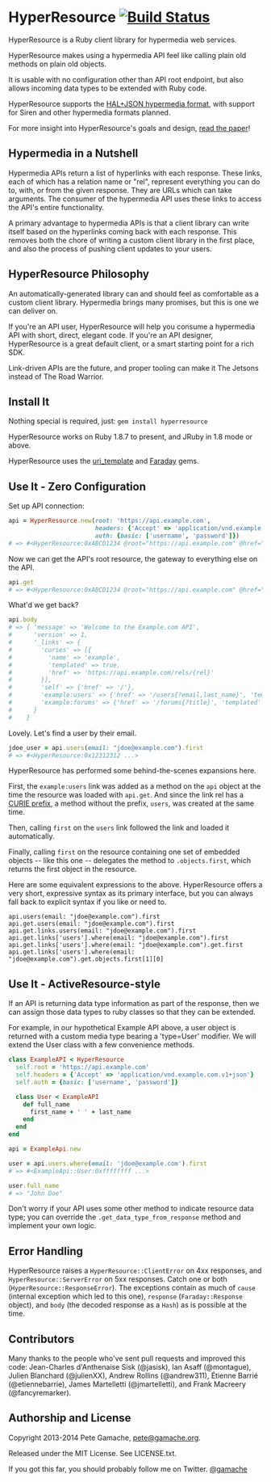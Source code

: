 # HyperResource [![Build Status](https://travis-ci.org/gamache/hyperresource.png?branch=master)](https://travis-ci.org/gamache/hyperresource)

HyperResource is a Ruby client library for hypermedia web services.

HyperResource makes using a hypermedia API feel like calling plain old
methods on plain old objects.

It is usable with no configuration other than API root endpoint, but
also allows incoming data types to be extended with Ruby code.

HyperResource supports the 
[HAL+JSON hypermedia format](http://stateless.co/hal_specification.html),
with support for Siren and other hypermedia formats planned.

For more insight into HyperResource's goals and design,
[read the paper](http://petegamache.com/wsrest2014-gamache.pdf)!

## Hypermedia in a Nutshell

Hypermedia APIs return a list of hyperlinks with each response.  These
links, each of which has a relation name or "rel", represent everything
you can do to, with, or from the given response.  They are URLs which
can take arguments.  The consumer of the hypermedia API uses these
links to access the API's entire functionality.

A primary advantage to hypermedia APIs is that a client library can
write itself based on the hyperlinks coming back with each response.
This removes both the chore of writing a custom client library in the
first place, and also the process of pushing client updates to your
users.

## HyperResource Philosophy

An automatically-generated library can and should feel as comfortable as a
custom client library.  Hypermedia brings many promises, but this is one
we can deliver on.

If you're an API user, HyperResource will help you consume a hypermedia
API with short, direct, elegant code.
If you're an API designer, HyperResource is a great default client, or a
smart starting point for a rich SDK.

Link-driven APIs are the future, and proper tooling can make it The Jetsons
instead of The Road Warrior.

## Install It

Nothing special is required, just: `gem install hyperresource`

HyperResource works on Ruby 1.8.7 to present, and JRuby in 1.8 mode or
above.

HyperResource uses the 
[uri_template](https://github.com/hannesg/uri_template)
and [Faraday](https://github.com/lostisland/faraday)
gems.  

## Use It - Zero Configuration

Set up API connection:

```ruby
api = HyperResource.new(root: 'https://api.example.com',
                        headers: {'Accept' => 'application/vnd.example.com.v1+json'},
                        auth: {basic: ['username', 'password']})
# => #<HyperResource:0xABCD1234 @root="https://api.example.com" @href="" @namespace=nil ... >
```

Now we can get the API's root resource, the gateway to everything else
on the API.

```ruby
api.get
# => #<HyperResource:0xABCD1234 @root="https://api.example.com" @href="" @namespace=nil ... >
```

What'd we get back?

```ruby
api.body
# => { 'message' => 'Welcome to the Example.com API',
#      'version' => 1,
#      '_links' => {
#        'curies' => [{
#          'name' => 'example',
#          'templated' => true,
#          'href' => 'https://api.example.com/rels/{rel}'
#        }],
#        'self' => {'href' => '/'},
#        'example:users' => {'href' => '/users{?email,last_name}', 'templated' => true},
#        'example:forums' => {'href' => '/forums{?title}', 'templated' => true}
#      }
#    }
```

Lovely.  Let's find a user by their email.

```ruby
jdoe_user = api.users(email: "jdoe@example.com").first
# => #<HyperResource:0x12312312 ...>
```

HyperResource has performed some behind-the-scenes expansions here.

First, the `example:users` link was
added as a method on the `api` object at the time the resource was
loaded with `api.get`.  And since the link rel has a 
[CURIE prefix](http://tools.ietf.org/html/draft-kelly-json-hal-06#section-8.2),
a method without the prefix, `users`, was created at the same time.

Then, calling `first` on the `users` link
followed the link and loaded it automatically.

Finally, calling `first` on the resource containing one set of
embedded objects -- like this one -- delegates the method to
`.objects.first`, which returns the first object in the resource.

Here are some equivalent expressions to the above.  HyperResource offers
a very short, expressive syntax as its primary interface,
but you can always fall back to explicit syntax if you like or need to.


```
api.users(email: "jdoe@example.com").first
api.get.users(email: "jdoe@example.com").first
api.get.links.users(email: "jdoe@example.com").first
api.get.links['users'].where(email: "jdoe@example.com").first
api.get.links['users'].where(email: "jdoe@example.com").get.first
api.get.links['users'].where(email: "jdoe@example.com").get.objects.first[1][0]
```

## Use It - ActiveResource-style

If an API is returning data type information as part of the response,
then we can assign those data types to ruby classes so that they can
be extended.

For example, in our hypothetical Example API above, a user object is
returned with a custom media type bearing a 'type=User' modifier.  We
will extend the User class with a few convenience methods.

```ruby
class ExampleAPI < HyperResource
  self.root = 'https://api.example.com'
  self.headers = {'Accept' => 'application/vnd.example.com.v1+json'}
  self.auth = {basic: ['username', 'password']}

  class User < ExampleAPI
    def full_name
      first_name + ' ' + last_name
    end
  end
end

api = ExampleApi.new

user = api.users.where(email: 'jdoe@example.com').first
# => #<ExampleApi::User:0xffffffff ...>

user.full_name
# => "John Doe"
```

Don't worry if your API uses some other method to indicate resource data
type; you can override the `.get_data_type_from_response` method and
implement your own logic.

## Error Handling

HyperResource raises a `HyperResource::ClientError` on 4xx responses,
and `HyperResource::ServerError` on 5xx responses.  Catch one or both
(`HyperResource::ResponseError`).  The exceptions contain as much of
`cause` (internal exception which led to this one), `response`
(`Faraday::Response` object), and `body` (the decoded response
as a `Hash`) as is possible at the time.

## Contributors

Many thanks to the people who've sent pull requests and improved this code:
Jean-Charles d'Anthenaise Sisk (@jasisk), Ian Asaff (@montague), Julien
Blanchard (@julienXX), Andrew Rollins (@andrew311), Étienne Barrié (@etiennebarrie),
James Martelletti (@jmartelletti), and Frank Macreery (@fancyremarker).

## Authorship and License

Copyright 2013-2014 Pete Gamache, [pete@gamache.org](mailto:pete@gamache.org).

Released under the MIT License.  See LICENSE.txt.

If you got this far, you should probably follow me on Twitter.
[@gamache](https://twitter.com/gamache)


